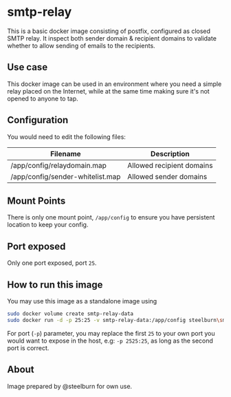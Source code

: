 # smtp-relay
This is a basic docker image consisting of postfix, configured as closed SMTP relay.
It inspect both sender domain & recipient domains to validate whether to allow sending of emails to the recipients.

## Use case
This docker image can be used in an environment where you need a simple relay placed on the Internet, while at the same time making sure it's not opened to anyone to tap.

## Configuration 
You would need to edit the following files:

Filename   | Description
-----------|---------------
/app/config/relaydomain.map | Allowed recipient domains
/app/config/sender-whitelist.map | Allowed sender domains

## Mount Points
 There is only one mount point, ``/app/config`` to ensure you have persistent location to keep your config.

## Port exposed
Only one port exposed, port ``25``.
 
## How to run this image
You may use this image as a standalone image using
```bash
sudo docker volume create smtp-relay-data
sudo docker run -d -p 25:25 -v smtp-relay-data:/app/config steelburn\smtp-relay
```
For port (``-p``) parameter, you may replace the first ``25`` to your own port you would want to expose in the host, e.g: ``-p 2525:25``, as long as the second port is correct.

## About
Image prepared by @steelburn for own use. 

